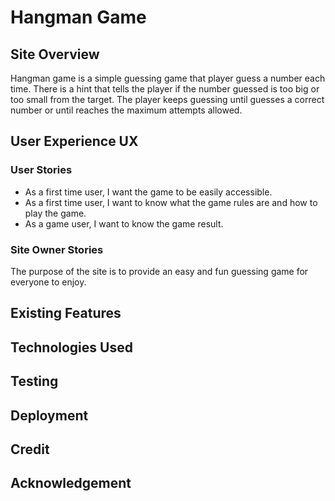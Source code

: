 # Hangman Game

## Site Overview
Hangman game is a simple guessing game that player guess a number each time. There is a hint that tells the player if the number guessed is too big or too small from the target. The player keeps guessing until guesses a correct number or until reaches the maximum attempts allowed.


## User Experience UX

 ### User Stories

 * As a first time user, I want the game to be easily accessible.
 * As a first time user, I want to know what the game rules are and how to play the game.
 * As a game user, I want to know the game result.

 ### Site Owner Stories

 The purpose of the site is to provide an easy and fun guessing game for everyone to enjoy.

## Existing Features

## Technologies Used

## Testing

## Deployment

## Credit

## Acknowledgement
